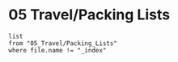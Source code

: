 # 05 Travel/Packing Lists

```dataview
list
from "05_Travel/Packing_Lists"
where file.name != "_index"
```
